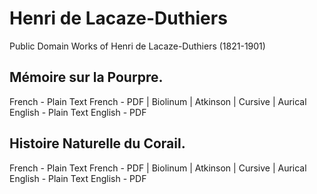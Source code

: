 # Henri de Lacaze-Duthiers

Public Domain Works of Henri de Lacaze-Duthiers (1821-1901)

## Mémoire sur la Pourpre.

French - Plain Text
French - PDF | Biolinum | Atkinson | Cursive | Aurical
English - Plain Text
English - PDF

## Histoire Naturelle du Corail.

French - Plain Text
French - PDF | Biolinum | Atkinson | Cursive | Aurical
English - Plain Text
English - PDF
